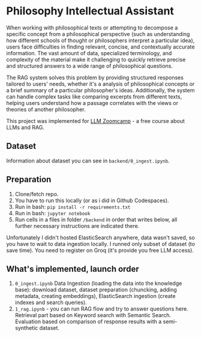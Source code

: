 # Philosophy Intellectual Assistant

When working with philosophical texts or attempting to decompose a specific concept from a philosophical perspective (such as understanding how different schools of thought or philosophers interpret a particular idea), users face difficulties in finding relevant, concise, and contextually accurate information. The vast amount of data, specialized terminology, and complexity of the material make it challenging to quickly retrieve precise and structured answers to a wide range of philosophical questions.

The RAG system solves this problem by providing structured responses tailored to users' needs, whether it's a  analysis of philosophical concepts or a brief summary of a particular philosopher's ideas. Additionally, the system can handle complex tasks like comparing excerpts from different texts, helping users understand how a passage correlates with the views or theories of another philosopher.

This project was implemented for [LLM Zoomcamp](https://github.com/DataTalksClub/llm-zoomcamp) - a free course about LLMs and RAG.

## Dataset

Information about dataset you can see in `backend/0_ingest.ipynb`.

## Preparation

1. Clone/fetch repo.
2. You have to run this locally (or as i did in Github Codespaces).
3. Run in bash: `pip install -r requirements.txt`
4. Run in bash: `jupyter notebook`
4. Run cells in a files in folder `/backend` in order that writes below, all further necessary instructions are indicated there. 

Unfortunately I didn't hosted ElasticSearch anywhere, data wasn't saved, so you have to wait to data ingestion locally. I runned only subset of dataset (to save time).
You need to register on Groq (it's provide you free LLM access).

## What's implemented, launch order

1. `0_ingest.ipynb` Data Ingestion (loading the data into the knowledge base): download dataset, dataset preparation (chuncking, adding metadata, creating embeddings), ElasticSearch ingestion (create indexes and search queries). 
2. `1_rag.ipynb` - you can run RAG flow and try to answer questions here. Retrieval part based on Keyword search with Semantic Search. Evaluation based on comparison of response results with a semi-synthetic dataset.

